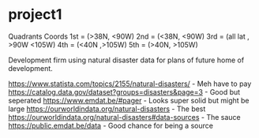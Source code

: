 # project1
Quadrants Coords
1st = (>38N, <90W)
2nd = (<38N, <90W)
3rd = (all lat , >90W <105W)
4th = (<40N ,>105W)
5th = (>40N, >105W)


Development firm using natural disaster data for plans of future home of development.


https://www.statista.com/topics/2155/natural-disasters/ - Meh have to pay
https://catalog.data.gov/dataset?groups=disasters&page=3 - Good but seperated
https://www.emdat.be/#pager - Looks super solid but might be large
https://ourworldindata.org/natural-disasters - The best
https://ourworldindata.org/natural-disasters#data-sources - The sauce
https://public.emdat.be/data - Good chance for being a source